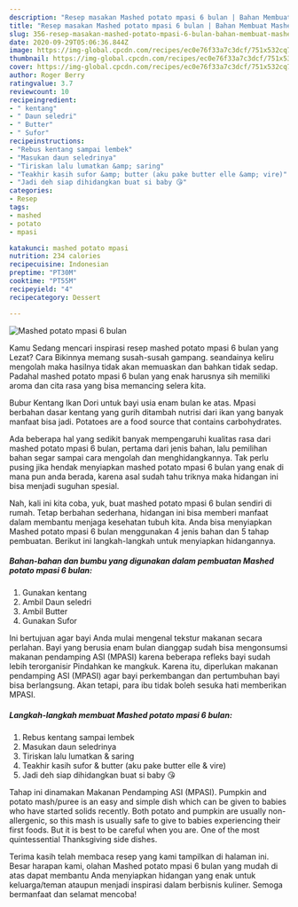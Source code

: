 ```yaml
---
description: "Resep masakan Mashed potato mpasi 6 bulan | Bahan Membuat Mashed potato mpasi 6 bulan Yang Paling Enak"
title: "Resep masakan Mashed potato mpasi 6 bulan | Bahan Membuat Mashed potato mpasi 6 bulan Yang Paling Enak"
slug: 356-resep-masakan-mashed-potato-mpasi-6-bulan-bahan-membuat-mashed-potato-mpasi-6-bulan-yang-paling-enak
date: 2020-09-29T05:06:36.844Z
image: https://img-global.cpcdn.com/recipes/ec0e76f33a7c3dcf/751x532cq70/mashed-potato-mpasi-6-bulan-foto-resep-utama.jpg
thumbnail: https://img-global.cpcdn.com/recipes/ec0e76f33a7c3dcf/751x532cq70/mashed-potato-mpasi-6-bulan-foto-resep-utama.jpg
cover: https://img-global.cpcdn.com/recipes/ec0e76f33a7c3dcf/751x532cq70/mashed-potato-mpasi-6-bulan-foto-resep-utama.jpg
author: Roger Berry
ratingvalue: 3.7
reviewcount: 10
recipeingredient:
- " kentang"
- " Daun seledri"
- " Butter"
- " Sufor"
recipeinstructions:
- "Rebus kentang sampai lembek"
- "Masukan daun seledrinya"
- "Tiriskan lalu lumatkan &amp; saring"
- "Teakhir kasih sufor &amp; butter (aku pake butter elle &amp; vire)"
- "Jadi deh siap dihidangkan buat si baby 😘"
categories:
- Resep
tags:
- mashed
- potato
- mpasi

katakunci: mashed potato mpasi 
nutrition: 234 calories
recipecuisine: Indonesian
preptime: "PT30M"
cooktime: "PT55M"
recipeyield: "4"
recipecategory: Dessert

---
```



![Mashed potato mpasi 6 bulan](https://img-global.cpcdn.com/recipes/ec0e76f33a7c3dcf/751x532cq70/mashed-potato-mpasi-6-bulan-foto-resep-utama.jpg)

Kamu Sedang mencari inspirasi resep mashed potato mpasi 6 bulan yang Lezat? Cara Bikinnya memang susah-susah gampang. seandainya keliru mengolah maka hasilnya tidak akan memuaskan dan bahkan tidak sedap. Padahal mashed potato mpasi 6 bulan yang enak harusnya sih memiliki aroma dan cita rasa yang bisa memancing selera kita.

Bubur Kentang Ikan Dori untuk bayi usia enam bulan ke atas. Mpasi berbahan dasar kentang yang gurih ditambah nutrisi dari ikan yang banyak manfaat bisa jadi. Potatoes are a food source that contains carbohydrates.

Ada beberapa hal yang sedikit banyak mempengaruhi kualitas rasa dari mashed potato mpasi 6 bulan, pertama dari jenis bahan, lalu pemilihan bahan segar sampai cara mengolah dan menghidangkannya. Tak perlu pusing jika hendak menyiapkan mashed potato mpasi 6 bulan yang enak di mana pun anda berada, karena asal sudah tahu triknya maka hidangan ini bisa menjadi suguhan spesial.


Nah, kali ini kita coba, yuk, buat mashed potato mpasi 6 bulan sendiri di rumah. Tetap berbahan sederhana, hidangan ini bisa memberi manfaat dalam membantu menjaga kesehatan tubuh kita. Anda bisa menyiapkan Mashed potato mpasi 6 bulan menggunakan 4 jenis bahan dan 5 tahap pembuatan. Berikut ini langkah-langkah untuk menyiapkan hidangannya.

<!--inarticleads1-->

##### Bahan-bahan dan bumbu yang digunakan dalam pembuatan Mashed potato mpasi 6 bulan:

1. Gunakan  kentang
1. Ambil  Daun seledri
1. Ambil  Butter
1. Gunakan  Sufor


Ini bertujuan agar bayi Anda mulai mengenal tekstur makanan secara perlahan. Bayi yang berusia enam bulan dianggap sudah bisa mengonsumsi makanan pendamping ASI (MPASI) karena beberapa refleks bayi sudah lebih terorganisir Pindahkan ke mangkuk. Karena itu, diperlukan makanan pendamping ASI (MPASI) agar bayi perkembangan dan pertumbuhan bayi bisa berlangsung. Akan tetapi, para ibu tidak boleh sesuka hati memberikan MPASI. 

<!--inarticleads2-->

##### Langkah-langkah membuat Mashed potato mpasi 6 bulan:

1. Rebus kentang sampai lembek
1. Masukan daun seledrinya
1. Tiriskan lalu lumatkan &amp; saring
1. Teakhir kasih sufor &amp; butter (aku pake butter elle &amp; vire)
1. Jadi deh siap dihidangkan buat si baby 😘


Tahap ini dinamakan Makanan Pendamping ASI (MPASI). Pumpkin and potato mash/puree is an easy and simple dish which can be given to babies who have started solids recently. Both potato and pumpkin are usually non-allergenic, so this mash is usually safe to give to babies experiencing their first foods. But it is best to be careful when you are. One of the most quintessential Thanksgiving side dishes. 

Terima kasih telah membaca resep yang kami tampilkan di halaman ini. Besar harapan kami, olahan Mashed potato mpasi 6 bulan yang mudah di atas dapat membantu Anda menyiapkan hidangan yang enak untuk keluarga/teman ataupun menjadi inspirasi dalam berbisnis kuliner. Semoga bermanfaat dan selamat mencoba!
